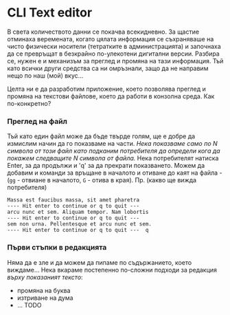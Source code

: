 # CLI Text editor

В света количеството данни се покачва всекидневно. За щастие отминаха веремената, когато цялата информация се съхраняваше на чисто физически носители (тетратките в администрацията) и започнаха да се превръщат в безкрайно по-улекотени дигитални версии.
Разбира се, нужен е и механизъм за преглед и промяна на тази информация. Тъй като всички други средства са ни омръзнали, защо да не направим нещо по наш (мой) вкус...

Целта ни е да разработим приложение, което позволява преглед и промяна на текстови файлове, което да работи в конзолна среда. Как по-конкретно?
### Преглед на файл
Тъй като един файл може да бъде твърде голям, ще е добре да измислим начин да го показваме на части. *Нека показваме само по N символа от този файл като подканим потребителя да определи кога да покажем следващите N символа от файла.* Нека потребителят натиска Enter, за да продължи и 'q' за да прекрати показването. Можем да добавим и команди за връщане в началото и отиване до каят на файла - (`gg` - отвиане в началото, `G` - отива в края).
Пр. (какво ще вижда потребителя)

```
Massa est faucibus massa, sit amet pharetra
---- Hit enter to continue or q to quit --- 
arcu nunc et sem. Aliquam tempor. Nam lobortis
---- Hit enter to continue or q to quit --- 
sem non urna. Pellentesque et arcu nunc et sem.
---- Hit enter to continue or q to quit ---  q
```

### Първи стъпки в редакцията
Няма да е зле и да можем да пипаме по съдържанието, което виждаме... Нека вкараме постепенно по-сложни подходи за редакция *върху показаният тексто*:
- промяна на буква
- изтриване на дума
- ...
TODO
